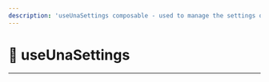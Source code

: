 ```yaml
---
description: 'useUnaSettings composable - used to manage the settings of the Una framework.'
---
```


# 🔴 useUnaSettings

---
